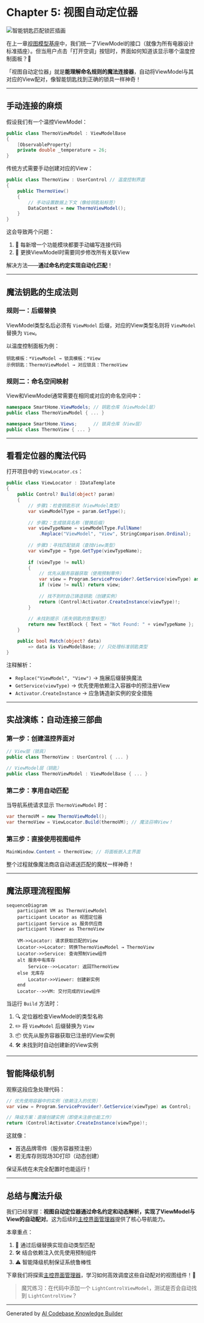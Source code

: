 

# Chapter 5: 视图自动定位器

![智能钥匙匹配锁匠插画](https://via.placeholder.com/800x400.png?text=自动定位器：像魔法钥匙自动适配所有锁孔)

在上一章[视图模型基座](04_视图模型基座_.md)中，我们统一了ViewModel的接口（就像为所有电器设计标准插座）。但当用户点击「打开空调」按钮时，界面如何知道该显示哪个温度控制面板？🤔

「视图自动定位器」就是**能理解命名规则的魔法连接器**，自动将ViewModel与其对应的View配对，像智能钥匙找到正确的锁具一样神奇！

---

## 手动连接的麻烦

假设我们有一个温控ViewModel：
```csharp
public class ThermoViewModel : ViewModelBase
{
    [ObservableProperty]
    private double _temperature = 26;
}
```

传统方式需要手动创建对应的View：
```csharp
public class ThermoView : UserControl // 温度控制界面
{
    public ThermoView()
    {
        // 手动设置数据上下文（像给钥匙贴标签）
        DataContext = new ThermoViewModel();
    }
}
```

这会导致两个问题：
1. 🔑 每新增一个功能模块都要手动编写连接代码
2. 🚪 更换ViewModel时需要同步修改所有关联View

解决方法——**通过命名约定实现自动化匹配**！

---

## 魔法钥匙的生成法则

### 规则一：后缀替换
ViewModel类型名后必须有 `ViewModel` 后缀，对应的View类型名则将 `ViewModel` 替换为 `View`。

以温度控制面板为例：
```
钥匙模板：*ViewModel → 锁具模板：*View
示例钥匙：ThermoViewModel → 对应锁具：ThermoView
```

### 规则二：命名空间映射
View和ViewModel通常需要在相同或对应的命名空间中：
```csharp
namespace SmartHome.ViewModels; // 钥匙仓库（ViewModel层）
public class ThermoViewModel { ... }

namespace SmartHome.Views;      // 锁具仓库（View层） 
public class ThermoView { ... }
```

---

## 看看定位器的魔法代码

打开项目中的 `ViewLocator.cs`：
```csharp
public class ViewLocator : IDataTemplate
{
    public Control? Build(object? param)
    {
        // 步骤1：检查钥匙形状（ViewModel类型）
        var viewModelType = param.GetType();
        
        // 步骤2：生成锁具名称（替换后缀）
        var viewTypeName = viewModelType.FullName!
            .Replace("ViewModel", "View", StringComparison.Ordinal);
        
        // 步骤3：寻找匹配锁具（查找View类型）
        var viewType = Type.GetType(viewTypeName);
        
        if (viewType != null)
        {
            // 优先从服务容器获取（使用预制零件）
            var view = Program.ServiceProvider?.GetService(viewType) as Control;
            if (view != null) return view;
            
            // 找不到时自己铸造钥匙（创建实例）
            return (Control)Activator.CreateInstance(viewType)!;
        }
        
        // 未找到提示（丢失钥匙的告警标签）
        return new TextBlock { Text = "Not Found: " + viewTypeName };
    }

    public bool Match(object? data) 
        => data is ViewModelBase; // 只处理标准钥匙类型
}
```

注释解析：
- `Replace("ViewModel", "View")` → 施展后缀替换魔法
- `GetService(viewType)` → 优先使用依赖注入容器中的预注册View
- `Activator.CreateInstance` → 应急铸造新实例的安全措施

---

## 实战演练：自动连接三部曲

### 第一步：创建温控界面对
```csharp
// View层（锁具）
public class ThermoView : UserControl { ... }

// ViewModel层（钥匙）
public class ThermoViewModel : ViewModelBase { ... }
```

### 第二步：享用自动匹配
当导航系统请求显示 `ThermoViewModel` 时：
```csharp
var thermoVM = new ThermoViewModel();
var thermoView = ViewLocator.Build(thermoVM); // 魔法召唤View！
```

### 第三步：直接使用视图组件
```csharp
MainWindow.Content = thermoView; // 将面板嵌入主界面
```

整个过程就像魔法商店自动递送匹配的魔杖一样神奇！

---

## 魔法原理流程图解

```mermaid
sequenceDiagram
    participant VM as ThermoViewModel
    participant Locator as 视图定位器
    participant Service as 服务供应商
    participant Viewer as ThermoView

    VM->>Locator: 请求获取匹配的View
    Locator->>Locator: 转换ThermoViewModel → ThermoView
    Locator->>Service: 查询预制View组件
    alt 服务中有库存
        Service-->>Locator: 返回ThermoView
    else 无库存
        Locator->>Viewer: 创建新实例
    end
    Locator-->>VM: 交付完成的View组件
```

当运行 `Build` 方法时：
1. 🔍 定位器检查ViewModel的类型名称
2. ✏️ 将 `ViewModel` 后缀替换为 `View`
3. 📦 优先从服务容器获取已注册的View实例
4. 🛠️ 未找到时自动创建新的View实例

---

## 智能降级机制

观察这段应急处理代码：
```csharp
// 优先使用容器中的实例（依赖注入的优势）
var view = Program.ServiceProvider?.GetService(viewType) as Control;

// 降级方案：直接创建实例（即使未注册也能工作）
return (Control)Activator.CreateInstance(viewType)!;
```

这就像：
- 首选品牌零件（服务容器预注册）
- 若无库存则现场3D打印（动态创建）

保证系统在未完全配置时也能运行！

---

## 总结与魔法升级

我们已经掌握：**视图自动定位器通过命名约定和动态解析，实现了ViewModel与View的自动配对**。这为后续的[主控界面管理器](06_主控界面管理器_.md)提供了核心导航能力。

本章重点：
1. 🧙 通过后缀替换实现自动类型匹配
2. 🛠️ 结合依赖注入优先使用预制组件
3. ⚠️ 智能降级机制保证系统鲁棒性

下章我们将探索[主控界面管理器](06_主控界面管理器_.md)，学习如何高效调度这些自动配对的视图组件！🚀

> 魔咒练习：在代码中添加一个 `LightControlViewModel`，测试是否会自动找到 `LightControlView`？

---

Generated by [AI Codebase Knowledge Builder](https://github.com/The-Pocket/Tutorial-Codebase-Knowledge)